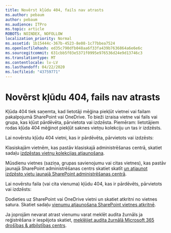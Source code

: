 ```yaml
---
title: Novērst kļūdu 404, fails nav atrasts
ms.author: pebaum
author: pebaum
ms.audience: ITPro
ms.topic: article
ROBOTS: NOINDEX, NOFOLLOW
localization_priority: Normal
ms.assetid: 1b15444c-367b-4523-8e08-1c77bbea7524
ms.openlocfilehash: ed35c790dfb048aa6f33fa439b7636864a6e6e6c
ms.sourcegitcommit: 631cbb5f03e5371f0995e976536d24e9d13746c3
ms.translationtype: MT
ms.contentlocale: lv-LV
ms.lasthandoff: 04/22/2020
ms.locfileid: "43759771"
---
```

# <a name="troubleshoot-error-404-file-not-found"></a>Novērst kļūdu 404, fails nav atrasts

Kļūda 404 tiek saņemta, kad lietotāji mēģina piekļūt vietnei vai failam pakalpojumā SharePoint vai OneDrive. To bieži izraisa vietne vai fails vai grupa, kas kļūst pārdēvēta, pārvietota vai izdzēsta. Piemēram: lietotājiem rodas kļūda 404 mēģinot piekļūt saknes vietņu kolekciju un tas ir izdzēsts.

Lai novērstu kļūdu 404 vietni, kas ir pārdēvēta, pārvietots vai izdzēsts:

Klasiskajām vietnēm, kas pastāv klasiskajā administrēšanas centrā, skatiet sadaļu [izdzēstas vietņu kolekcijas atjaunošana](https://docs.microsoft.com/sharepoint/restore-deleted-site-collection).

Mūsdienu vietnes (saziņa, grupas savienojumu vai citas vietnes), kas pastāv jaunajā SharePoint administrēšanas centrs skatiet skatīt [un atjaunot izdzēsto vietu jaunajā SharePoint administrēšanas centrā](https://docs.microsoft.com/sharepoint/restore-deleted-site-collection).

Lai novērstu faila (vai cita vienuma) kļūdu 404, kas ir pārdēvēts, pārvietots vai izdzēsts:

Dodieties uz SharePoint vai OneDrive vietni un skatiet atkritni no vietnes satura. Skatiet sadaļu [vienumu atjaunošana SharePoint vietnes atkritnē](https://support.office.com/article/Restore-items-in-the-Recycle-Bin-of-a-SharePoint-site-6df466b6-55f2-4898-8d6e-c0dff851a0be#ID0EAADAAA=Online).

Ja joprojām nevarat atrast vienumu varat meklēt audita žurnāls ja reģistrēšana ir iespējota skatiet, [meklējiet audita žurnālā Microsoft 365 drošības & atbilstības centrs](https://docs.microsoft.com/office365/securitycompliance/search-the-audit-log-in-security-and-compliance?redirectSourcePath=%252fclient%252fsearch-the-audit-log-in-the-office-365-security-compliance-center-0d4d0f35-390b-4518-800e-0c7ec95e946c).
